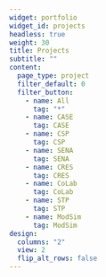 ```yaml
---
widget: portfolio
widget_id: projects
headless: true
weight: 30
title: Projects
subtitle: ""
content:
  page_type: project
  filter_default: 0
  filter_button:
    - name: All
      tag: "*"
    - name: CASE
      tag: CASE
    - name: CSP
      tag: CSP
    - name: SENA
      tag: SENA
    - name: CRES
      tag: CRES
    - name: CoLab
      tag: CoLab   
    - name: STP
      tag: STP
    - name: ModSim
      tag: ModSim 
design:
  columns: "2"
  view: 2
  flip_alt_rows: false
---
```

